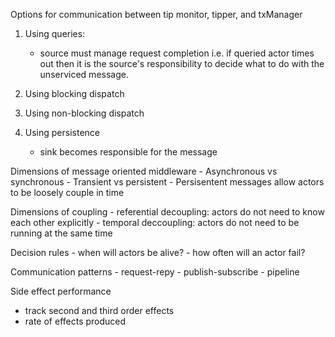  Options for communication between tip monitor, tipper, and txManager
 1. Using queries:
      * source must manage request completion
      i.e. if queried actor times out then it is the source's responsibility
      to decide what to do with the unserviced message.

 2. Using blocking dispatch


 3. Using non-blocking dispatch


 4. Using persistence
      * sink becomes responsible for the message

  Dimensions of message oriented middleware
    - Asynchronous vs synchronous
    -  Transient vs persistent
    - Persisentent messages allow actors to be loosely couple in time

  Dimensions of coupling
    - referential decoupling: actors do not need to know each other
    explicitly
    - temporal deccoupling: actors do not need to be running at the same time

  Decision rules
    - when will actors be alive?
        - how often will an actor fail?

  Communication patterns
    - request-repy
    - publish-subscribe
    - pipeline

Side effect performance
   - track second and third order effects
   - rate of effects produced
